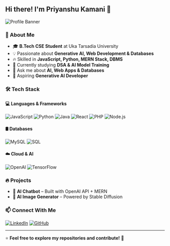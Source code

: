 ## Hi there! I'm Priyanshu Kamani 👋

![Profile Banner](https://source.unsplash.com/1600x400/?technology,ai)

### 🚀 About Me

- 🎓 **B.Tech CSE Student** at Uka Tarsadia University
- 💡 Passionate about **Generative AI, Web Development & Databases**
- 🔥 Skilled in **JavaScript, Python, MERN Stack, DBMS**
- 🌱 Currently studying **DSA & AI Model Training**
- 💬 Ask me about **AI, Web Apps & Databases**
- 🎯 Aspiring **Generative AI Developer**

### 🛠️ Tech Stack

#### 💻 Languages & Frameworks
![JavaScript](https://img.shields.io/badge/JavaScript-F7DF1E?style=for-the-badge&logo=javascript&logoColor=black)
![Python](https://img.shields.io/badge/Python-3776AB?style=for-the-badge&logo=python&logoColor=white)
![Java](https://img.shields.io/badge/Java-007396?style=for-the-badge&logo=java&logoColor=white)
![React](https://img.shields.io/badge/React-61DAFB?style=for-the-badge&logo=react&logoColor=black)
![PHP](https://img.shields.io/badge/PHP-777BB4?style=for-the-badge&logo=php&logoColor=white)
![Node.js](https://img.shields.io/badge/Node.js-339933?style=for-the-badge&logo=nodedotjs&logoColor=white)

#### 🛢️ Databases
![MySQL](https://img.shields.io/badge/MySQL-4479A1?style=for-the-badge&logo=mysql&logoColor=white)
![SQL](https://img.shields.io/badge/SQL-CC2927?style=for-the-badge&logo=microsoft-sql-server&logoColor=white)

#### ☁️ Cloud & AI
![OpenAI](https://img.shields.io/badge/OpenAI-412991?style=for-the-badge&logo=openai&logoColor=white)
![TensorFlow](https://img.shields.io/badge/TensorFlow-FF6F00?style=for-the-badge&logo=tensorflow&logoColor=white)

### 🔥 Projects
- 🧠 **AI Chatbot** – Built with OpenAI API + MERN
- 🎨 **AI Image Generator** – Powered by Stable Diffusion

### 📫 Connect With Me
[![LinkedIn](https://img.shields.io/badge/LinkedIn-Priyanshu_Kamani-blue?style=for-the-badge&logo=linkedin)](https://www.linkedin.com/in/priyanshu-kamani-5aa70a306/)
[![GitHub](https://img.shields.io/badge/GitHub-Priyanshu_Kamani-black?style=for-the-badge&logo=github)](https://github.com/PBKamani)

---

⭐ **Feel free to explore my repositories and contribute!** 🚀
